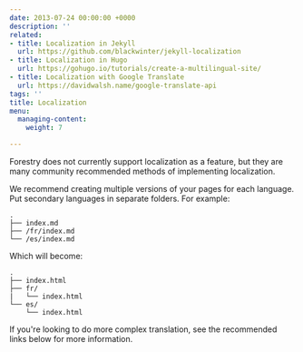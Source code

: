 ```yaml
---
date: 2013-07-24 00:00:00 +0000
description: ''
related:
- title: Localization in Jekyll
  url: https://github.com/blackwinter/jekyll-localization
- title: Localization in Hugo
  url: https://gohugo.io/tutorials/create-a-multilingual-site/
- title: Localization with Google Translate
  url: https://davidwalsh.name/google-translate-api
tags: ''
title: Localization
menu:
  managing-content:
    weight: 7

---
```

Forestry does not currently support localization as a feature, but they are many community recommended methods of implementing localization.

We recommend creating multiple versions of your pages for each language. Put secondary languages in separate folders. For example:

```
.
├── index.md
├── /fr/index.md
└── /es/index.md
```

Which will become:

```
.
├── index.html
├── fr/
|   └── index.html
└── es/
    └── index.html
```

If you're looking to do more complex translation, see the recommended links below for more information.
